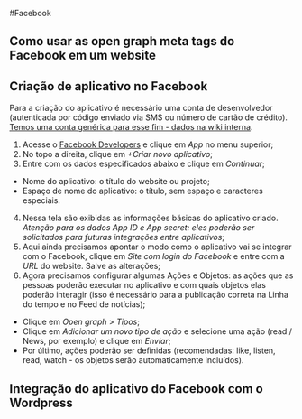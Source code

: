 #Facebook
## Como usar as open graph meta tags do Facebook em um website

## Criação de aplicativo no Facebook
Para a criação do aplicativo é necessário uma conta de desenvolvedor (autenticada por código enviado via SMS ou número de cartão de crédito). [Temos uma conta genérica para esse fim - dados na wiki interna](http://wiki.a2/index.php/Senhas_da_A2_em_sites_e_aplicativos).

1. Acesse o [Facebook Developers](http://developers.facebook.com/) e clique em _App_ no menu superior;
2. No topo a direita, clique em _+Criar novo aplicativo_;
3. Entre com os dados especificados abaixo e clique em _Continuar_;
* Nome do aplicativo: o título do website ou projeto;
* Espaço de nome do aplicativo: o título, sem espaço e caracteres especiais.
4. Nessa tela são exibidas as informações básicas do aplicativo criado. *Atenção para os dados _App ID_ e _App secret_: eles poderão ser solicitados para futuras integrações entre aplicativos*;
5. Aqui ainda precisamos apontar o modo como o aplicativo vai se integrar com o Facebook, clique em _Site com login do Facebook_ e entre com a _URL_ do website. Salve as alterações;
6. Agora precisamos configurar algumas Ações e Objetos: as ações que as pessoas poderão executar no aplicativo e com quais objetos elas poderão interagir (isso é necessário para a publicação correta na Linha do tempo e no Feed de notícias);
* Clique em _Open graph_ > _Tipos_;
* Clique em _Adicionar um novo tipo de ação_ e selecione uma ação (read / News, por exemplo) e clique em _Enviar_;
* Por último, ações poderão ser definidas (recomendadas: like, listen, read, watch - os objetos serão automaticamente incluídos).

## Integração do aplicativo do Facebook com o Wordpress

